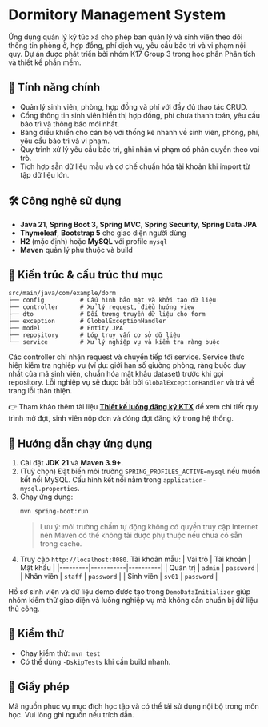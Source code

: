 # Dormitory Management System

Ứng dụng quản lý ký túc xá cho phép ban quản lý và sinh viên theo dõi thông tin phòng ở, hợp đồng, phí dịch vụ, yêu cầu bảo trì và vi phạm nội quy. Dự án được phát triển bởi nhóm K17 Group 3 trong học phần Phân tích và thiết kế phần mềm.

## 🎯 Tính năng chính
- Quản lý sinh viên, phòng, hợp đồng và phí với đầy đủ thao tác CRUD.
- Cổng thông tin sinh viên hiển thị hợp đồng, phí chưa thanh toán, yêu cầu bảo trì và thông báo mới nhất.
- Bảng điều khiển cho cán bộ với thống kê nhanh về sinh viên, phòng, phí, yêu cầu bảo trì và vi phạm.
- Quy trình xử lý yêu cầu bảo trì, ghi nhận vi phạm có phân quyền theo vai trò.
- Tích hợp sẵn dữ liệu mẫu và cơ chế chuẩn hóa tài khoản khi import từ tập dữ liệu lớn.

## 🛠️ Công nghệ sử dụng
- **Java 21**, **Spring Boot 3**, **Spring MVC**, **Spring Security**, **Spring Data JPA**
- **Thymeleaf**, **Bootstrap 5** cho giao diện người dùng
- **H2** (mặc định) hoặc **MySQL** với profile `mysql`
- **Maven** quản lý phụ thuộc và build

## 🧱 Kiến trúc & cấu trúc thư mục
```
src/main/java/com/example/dorm
├── config          # Cấu hình bảo mật và khởi tạo dữ liệu
├── controller      # Xử lý request, điều hướng view
├── dto             # Đối tượng truyền dữ liệu cho form
├── exception       # GlobalExceptionHandler
├── model           # Entity JPA
├── repository      # Lớp truy vấn cơ sở dữ liệu
└── service         # Xử lý nghiệp vụ và kiểm tra ràng buộc
```

Các controller chỉ nhận request và chuyển tiếp tới service. Service thực hiện kiểm tra nghiệp vụ (ví dụ: giới hạn số giường phòng, ràng buộc duy nhất của mã sinh viên, chuẩn hóa mật khẩu dataset) trước khi gọi repository. Lỗi nghiệp vụ sẽ được bắt bởi `GlobalExceptionHandler` và trả về trang lỗi thân thiện.

👉 Tham khảo thêm tài liệu **[Thiết kế luồng đăng ký KTX](docs/ktx-registration-flow.md)** để xem chi tiết quy trình mở đợt, sinh viên nộp đơn và đóng đợt đăng ký trong hệ thống.

## 🚀 Hướng dẫn chạy ứng dụng
1. Cài đặt **JDK 21** và **Maven 3.9+**.
2. (Tuỳ chọn) Đặt biến môi trường `SPRING_PROFILES_ACTIVE=mysql` nếu muốn kết nối MySQL. Cấu hình kết nối nằm trong `application-mysql.properties`.
3. Chạy ứng dụng:
   ```bash
   mvn spring-boot:run
   ```
   > Lưu ý: môi trường chấm tự động không có quyền truy cập Internet nên Maven có thể không tải được phụ thuộc nếu chưa có sẵn trong cache.
4. Truy cập `http://localhost:8080`. Tài khoản mẫu:
   | Vai trò | Tài khoản | Mật khẩu |
   |---------|-----------|----------|
   | Quản trị | `admin` | `password` |
   | Nhân viên | `staff` | `password` |
   | Sinh viên | `sv01` | `password` |

Hồ sơ sinh viên và dữ liệu demo được tạo trong `DemoDataInitializer` giúp nhóm kiểm thử giao diện và luồng nghiệp vụ mà không cần chuẩn bị dữ liệu thủ công.

## 🧪 Kiểm thử
- Chạy kiểm thử: `mvn test`
- Có thể dùng `-DskipTests` khi cần build nhanh.

## 📄 Giấy phép
Mã nguồn phục vụ mục đích học tập và có thể tái sử dụng nội bộ trong môn học. Vui lòng ghi nguồn nếu trích dẫn.
